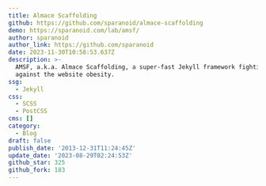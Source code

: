 ```yaml
---
title: Almace Scaffolding
github: https://github.com/sparanoid/almace-scaffolding
demo: https://sparanoid.com/lab/amsf/
author: sparanoid
author_link: https://github.com/sparanoid
date: 2023-11-30T10:58:53.637Z
description: >-
  AMSF, a.k.a. Almace Scaffolding, a super-fast Jekyll framework fighting
  against the website obesity.
ssg:
  - Jekyll
css:
  - SCSS
  - PostCSS
cms: []
category:
  - Blog
draft: false
publish_date: '2013-12-31T11:24:45Z'
update_date: '2023-08-29T02:24:53Z'
github_star: 325
github_fork: 183
---
```

